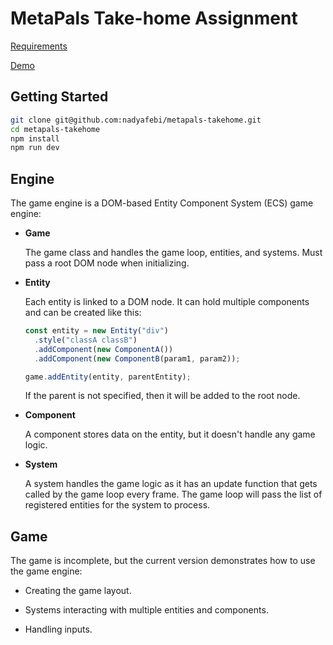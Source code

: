 # MetaPals Take-home Assignment

[Requirements](https://metapals.github.io/frontend-interview-test-lite/)

[Demo](https://nadyafebi.github.io/metapals-takehome/)

## Getting Started

```bash
git clone git@github.com:nadyafebi/metapals-takehome.git
cd metapals-takehome
npm install
npm run dev
```

## Engine

The game engine is a DOM-based Entity Component System (ECS) game engine:

- **Game**

  The game class and handles the game loop, entities, and systems. Must pass a root DOM node when initializing.

- **Entity**

  Each entity is linked to a DOM node. It can hold multiple components and can be created like this:

  ```javascript
  const entity = new Entity("div")
    .style("classA classB")
    .addComponent(new ComponentA())
    .addComponent(new ComponentB(param1, param2));

  game.addEntity(entity, parentEntity);
  ```

  If the parent is not specified, then it will be added to the root node.

- **Component**

  A component stores data on the entity, but it doesn't handle any game logic.

- **System**

  A system handles the game logic as it has an update function that gets called by the game loop every frame. The game loop will pass the list of registered entities for the system to process.

## Game

The game is incomplete, but the current version demonstrates how to use the game engine:

- Creating the game layout.

- Systems interacting with multiple entities and components.

- Handling inputs.
